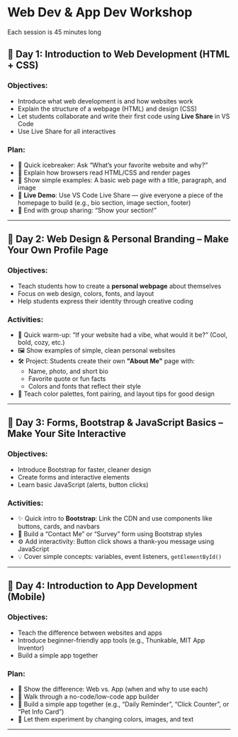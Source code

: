 # Web Dev & App Dev Workshop

Each session is 45 minutes long

## 📅 Day 1: Introduction to Web Development (HTML + CSS)

### Objectives:
- Introduce what web development is and how websites work
- Explain the structure of a webpage (HTML) and design (CSS)
- Let students collaborate and write their first code using **Live Share** in VS Code
- Use Live Share for all interactives

### Plan:
- 👋 Quick icebreaker: Ask “What’s your favorite website and why?”
- 📖 Explain how browsers read HTML/CSS and render pages
- 🎨 Show simple examples: A basic web page with a title, paragraph, and image
- 🔧 **Live Demo**: Use VS Code Live Share — give everyone a piece of the homepage to build (e.g., bio section, image section, footer)
- 💬 End with group sharing: “Show your section!”

---

## 📅 Day 2: Web Design & Personal Branding – Make Your Own Profile Page

### Objectives:
- Teach students how to create a **personal webpage** about themselves
- Focus on web design, colors, fonts, and layout
- Help students express their identity through creative coding

### Activities:
- 🎤 Quick warm-up: “If your website had a vibe, what would it be?” (Cool, bold, cozy, etc.)
- 🖼 Show examples of simple, clean personal websites
- 🛠 Project: Students create their own **"About Me"** page with:
  - Name, photo, and short bio
  - Favorite quote or fun facts
  - Colors and fonts that reflect their style
- 🎨 Teach color palettes, font pairing, and layout tips for good design

---

## 📅 Day 3: Forms, Bootstrap & JavaScript Basics – Make Your Site Interactive

### Objectives:
- Introduce Bootstrap for faster, cleaner design
- Create forms and interactive elements
- Learn basic JavaScript (alerts, button clicks)

### Activities:
- ✨ Quick intro to **Bootstrap**: Link the CDN and use components like buttons, cards, and navbars
- 📝 Build a “Contact Me” or “Survey” form using Bootstrap styles
- ⚙️ Add interactivity: Button click shows a thank-you message using JavaScript
- 💡 Cover simple concepts: variables, event listeners, `getElementById()`

---

## 📅 Day 4: Introduction to App Development (Mobile)

### Objectives:
- Teach the difference between websites and apps
- Introduce beginner-friendly app tools (e.g., Thunkable, MIT App Inventor)
- Build a simple app together

### Plan:
- 📱 Show the difference: Web vs. App (when and why to use each)
- 🧰 Walk through a no-code/low-code app builder
- 🤳 Build a simple app together (e.g., “Daily Reminder”, “Click Counter”, or “Pet Info Card”)
- 🧪 Let them experiment by changing colors, images, and text

---

